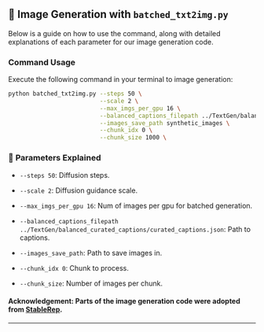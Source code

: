 
## 🎨 Image Generation with `batched_txt2img.py`

Below is a guide on how to use the command, along with detailed explanations of each parameter for our image generation code. 

### **Command Usage**

Execute the following command in your terminal to image generation:

```bash
python batched_txt2img.py --steps 50 \
                          --scale 2 \
                          --max_imgs_per_gpu 16 \
                          --balanced_captions_filepath ../TextGen/balanced_curated_captions/curated_captions.json \
                          --images_save_path synthetic_images \
                          --chunk_idx 0 \
                          --chunk_size 1000 \
```

### 📖 **Parameters Explained**

- `--steps 50`: Diffusion steps.

- `--scale 2`: Diffusion guidance scale.

- `--max_imgs_per_gpu 16`: Num of images per gpu for batched generation.

- `--balanced_captions_filepath ../TextGen/balanced_curated_captions/curated_captions.json`: Path to captions.

- `--images_save_path`: Path to save images in.

- `--chunk_idx 0`: Chunk to process.

- `--chunk_size`: Number of images per chunk.


#### **Acknowledgement:** Parts of the image generation code were adopted from [StableRep](https://github.com/google-research/syn-rep-learn/tree/main/StableRep).
---
